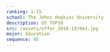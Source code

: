 ```yaml
---
ranking: 1-15
school: The Johns Hopkins University
description: US TOP10
src: /assets/offer_2018-19/042.jpg
major: Education
sequence: 45
---
```

